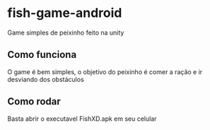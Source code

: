 # fish-game-android

Game simples de peixinho feito na unity

## Como funciona

O game é bem simples, o objetivo do peixinho é comer a ração e ir desviando dos obstáculos

## Como rodar

Basta abrir o executavel FishXD.apk em seu celular
